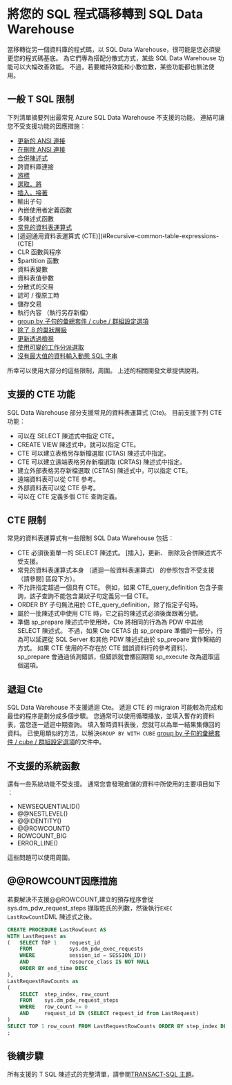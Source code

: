 <properties
   pageTitle="將您的 SQL 程式碼移轉到 SQL Data Warehouse |Microsoft Azure"
   description="適用於開發解決方案，移轉至 Azure SQL Data Warehouse 的 SQL 程式碼的秘訣。"
   services="sql-data-warehouse"
   documentationCenter="NA"
   authors="lodipalm"
   manager="barbkess"
   editor=""/>

<tags
   ms.service="sql-data-warehouse"
   ms.devlang="NA"
   ms.topic="article"
   ms.tgt_pltfrm="NA"
   ms.workload="data-services"
   ms.date="08/02/2016"
   ms.author="lodipalm;barbkess;sonyama;jrj"/>

# <a name="migrate-your-sql-code-to-sql-data-warehouse"></a>將您的 SQL 程式碼移轉到 SQL Data Warehouse

當移轉從另一個資料庫的程式碼，以 SQL Data Warehouse，很可能是您必須變更您的程式碼基底。 為它們專為搭配分散式方式，某些 SQL Data Warehouse 功能可以大幅改善效能。 不過，若要維持效能和小數位數，某些功能都也無法使用。

## <a name="common-t-sql-limitations"></a>一般 T SQL 限制

下列清單摘要列出最常見 Azure SQL Data Warehouse 不支援的功能。 連結可讓您不受支援功能的因應措施︰

- [更新的 ANSI 連接][]
- [在刪除 ANSI 連接][]
- [合併陳述式][]
- 跨資料庫連接
- [游標][]
- [選取。將][]
- [插入。接著][]
- 輸出子句
- 內嵌使用者定義函數
- 多陳述式函數
- [常見的資料表運算式](#Common-table-expressions)
- [遞迴通用資料表運算式 (CTE)](#Recursive-common-table-expressions-(CTE)
- CLR 函數與程序
- $partition 函數
- 資料表變數
- 資料表值參數
- 分散式的交易
- 認可 / 復原工時
- 儲存交易
- 執行內容 （執行另存新檔）
- [group by 子句的彙總套件 / cube / 群組設定選項][]
- [除了 8 的巢狀層級][]
- [更新透過檢視][]
- [使用可變的工作分派選取][]
- [沒有最大值的資料輸入動態 SQL 字串][]

所幸可以使用大部分的這些限制，周圍。 上述的相關開發文章提供說明。

## <a name="supported-cte-features"></a>支援的 CTE 功能

SQL Data Warehouse 部分支援常見的資料表運算式 (Cte)。  目前支援下列 CTE 功能︰

- 可以在 SELECT 陳述式中指定 CTE。
- CREATE VIEW 陳述式中，就可以指定 CTE。
- CTE 可以建立表格另存新檔選取 (CTAS) 陳述式中指定。
- CTE 可以建立遠端表格另存新檔選取 (CRTAS) 陳述式中指定。
- 建立外部表格另存新檔選取 (CETAS) 陳述式中，可以指定 CTE。
- 遠端資料表可以從 CTE 參考。
- 外部資料表可以從 CTE 參考。
- 可以在 CTE 定義多個 CTE 查詢定義。

## <a name="cte-limitations"></a>CTE 限制

常見的資料表運算式有一些限制 SQL Data Warehouse 包括︰

- CTE 必須後面單一的 SELECT 陳述式。 [插入]，更新、 刪除及合併陳述式不受支援。
- 常見的資料表運算式本身 （遞迴一般資料表運算式） 的參照包含不受支援 （請參閱] 區段下方）。
- 不允許指定超過一個具有 CTE。 例如，如果 CTE_query_definition 包含子查詢，該子查詢不能包含巢狀子句定義另一個 CTE。
- ORDER BY 子句無法用於 CTE_query_definition，除了指定子句時。
- 屬於一批陳述式中使用 CTE 時，它之前的陳述式必須後面跟著分號。
- 準備 sp_prepare 陳述式中使用時，Cte 將相同的行為為 PDW 中其他 SELECT 陳述式。 不過，如果 Cte CETAS 由 sp_prepare 準備的一部分，行為可以延遲從 SQL Server 和其他 PDW 陳述式由於 sp_prepare 實作繫結的方式。 如果 CTE 使用的不存在於 CTE 錯誤資料行的參考資料]、 sp_prepare 會通過偵測錯誤，但錯誤就會擲回期間 sp_execute 改為選取這個選項。

## <a name="recursive-ctes"></a>遞迴 Cte

SQL Data Warehouse 不支援遞迴 Cte。  遞迴 CTE 的 migraion 可能較為完成和最佳的程序是劃分成多個步驟。 您通常可以使用循環播放，並填入暫存的資料表，當您逐一遞迴中期查詢。 填入暫時資料表後，您就可以為單一結果集傳回的資料。 已使用類似的方法，以解決`GROUP BY WITH CUBE` [group by 子句的彙總套件 / cube / 群組設定選項][]的文件中。

## <a name="unsupported-system-functions"></a>不支援的系統函數

還有一些系統功能不受支援。 通常您會發現倉儲的資料中所使用的主要項目如下︰

- NEWSEQUENTIALID()
- @@NESTLEVEL()
- @@IDENTITY()
- @@ROWCOUNT()
- ROWCOUNT_BIG
- ERROR_LINE()

這些問題可以使用周圍。

## <a name="rowcount-workaround"></a>@@ROWCOUNT因應措施

若要解決不支援@@ROWCOUNT,建立的預存程序會從 sys.dm_pdw_request_steps 擷取姓氏的列數，然後執行`EXEC LastRowCount`DML 陳述式之後。

```sql
CREATE PROCEDURE LastRowCount AS
WITH LastRequest as 
(   SELECT TOP 1    request_id
    FROM            sys.dm_pdw_exec_requests
    WHERE           session_id = SESSION_ID()
    AND             resource_class IS NOT NULL
    ORDER BY end_time DESC
),
LastRequestRowCounts as
(
    SELECT  step_index, row_count
    FROM    sys.dm_pdw_request_steps
    WHERE   row_count >= 0
    AND     request_id IN (SELECT request_id from LastRequest)
)
SELECT TOP 1 row_count FROM LastRequestRowCounts ORDER BY step_index DESC
;
```

## <a name="next-steps"></a>後續步驟
所有支援的 T SQL 陳述式的完整清單，請參閱[TRANSACT-SQL 主題][]。

<!--Image references-->

<!--Article references-->
[更新的 ANSI 連接]: ./sql-data-warehouse-develop-ctas.md#ansi-join-replacement-for-update-statements
[在刪除 ANSI 連接]: ./sql-data-warehouse-develop-ctas.md#ansi-join-replacement-for-delete-statements
[合併陳述式]: ./sql-data-warehouse-develop-ctas.md#replace-merge-statements
[插入。接著]: ./sql-data-warehouse-tables-temporary.md#modularizing-code
[TRANSACT-SQL 主題]: ./sql-data-warehouse-reference-tsql-statements.md

[游標]: ./sql-data-warehouse-develop-loops.md
[選取。將]: ./sql-data-warehouse-develop-ctas.md#selectinto
[group by 子句的彙總套件 / cube / 群組設定選項]: ./sql-data-warehouse-develop-group-by-options.md
[除了 8 的巢狀層級]: ./sql-data-warehouse-develop-transactions.md
[更新透過檢視]: ./sql-data-warehouse-develop-views.md
[使用可變的工作分派選取]: ./sql-data-warehouse-develop-variable-assignment.md
[沒有最大值的資料輸入動態 SQL 字串]: ./sql-data-warehouse-develop-dynamic-sql.md

<!--MSDN references-->

<!--Other Web references-->
